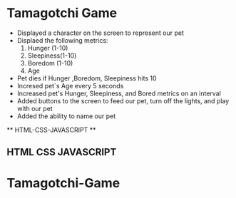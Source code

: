 # Tamagotchi Game
 - Displayed a character on the screen to represent our pet
-  Displaed the following metrics:
   1. Hunger (1-10)
   2. Sleepiness(1-10)
   3. Boredom (1-10)
   4. Age
- Pet dies if Hunger ,Boredom, Sleepiness hits  10
-  Incresed pet`s Age every 5 seconds
-  Increased pet's Hunger, Sleepiness, and Bored metrics on an interval 
-  Added buttons to the screen to feed our pet, turn off the lights, and play with our pet
-  Added the ability to name our pet

**  HTML-CSS-JAVASCRIPT **

##  HTML CSS JAVASCRIPT 
# Tamagotchi-Game
